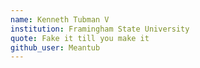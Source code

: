```yaml
---
name: Kenneth Tubman V
institution: Framingham State University
quote: Fake it till you make it
github_user: Meantub
---
```

